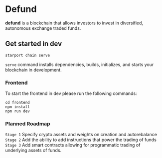 # Defund
**defund** is a blockchain that allows investors to invest in diversified, autonomous exchange traded funds.

## Get started in dev

```
starport chain serve
```

`serve` command installs dependencies, builds, initializes, and starts your blockchain in development.

### Frontend

To start the frontend in dev please run the following commands:

```
cd frontend
npm install
npm run dev
```

### Planned Roadmap
`Stage 1` Specify crypto assets and weights on creation and autorebalance
`Stage 2` Add the ability to add instructions that power the trading of funds
`Stage 3` Add smart contracts allowing for programmatic trading of underlying assets of funds.
